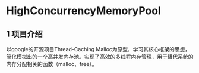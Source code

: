 # HighConcurrencyMemoryPool
## 1 项目介绍

以google的开源项目Thread-Caching Malloc为原型，学习其核心框架的思想，简化模拟出的一个高并发内存池。实现了高效的多线程内存管理，用于替代系统的内存分配相关的函数（malloc、free）。


